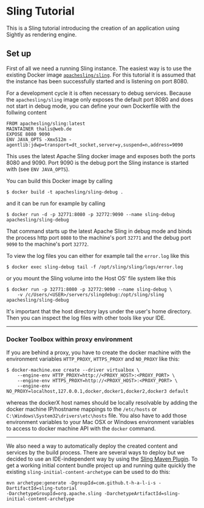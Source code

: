 # Sling Tutorial

This is a Sling tutorial introducing the creation of an application using Sightly as rendering engine.

## Set up 

First of all we need a running Sling instance. The easiest way is to use the existing Docker 
image [`apachesling/sling`](https://hub.docker.com/r/apachesling/sling/). For this tutorial
it is assumed that the instance has been successfully started and is listening on port 8080.

For a development cycle it is often necessary to debug services. Because the `apachesling/sling`
image only exposes the default port 8080 and does not start in debug mode, you can
define your own Dockerfile with the follwing content

```
FROM apachesling/sling:latest
MAINTAINER thalis@web.de
EXPOSE 8080 9090
ENV JAVA_OPTS -Xmx512m -agentlib:jdwp=transport=dt_socket,server=y,suspend=n,address=9090
```

This uses the latest Apache Sling docker image and exposes both the ports 8080 and 9090.
Port 9090 is the debug port the Sling instance is started with (see `ENV JAVA_OPTS`).

You can build this Docker image by calling

```
$ docker build -t apachesling/sling-debug .
```

and it can be run for example by calling

```
$ docker run -d -p 32771:8080 -p 32772:9090 --name sling-debug apachesling/sling-debug
```

That command starts up the latest Apache Sling in debug mode and binds the process
http port `8080` to the machine's port `32771` and the debug port `9090` to the machine's
port `32772`.

To view the log files you can either for example tail the `error.log` like this

```
$ docker exec sling-debug tail -f /opt/sling/sling/logs/error.log
```

or you mount the Sling volume into the Host OS' file system like this

```
$ docker run -p 32771:8080 -p 32772:9090 --name sling-debug \
    -v /c/Users/<USER>/servers/slingdebug:/opt/sling/sling apachesling/sling-debug
```

It's important that the host directory lays under the user's home directory. Then you can inspect
the log files with other tools like your IDE.

----------------------
### Docker Toolbox within proxy environment

If you are behind a proxy, you have to create the docker machine with the environment
variables `HTTP_PROXY`, `HTTPS_PROXY` and `NO_PROXY` like this:

```
$ docker-machine.exe create --driver virtualbox \
    --engine-env HTTP_PROXY=http://<PROXY_HOST>:<PROXY_PORT> \
    --engine-env HTTPS_PROXY=http://<PROXY_HOST>:<PROXY_PORT> \
    --engine-env NO_PROXY=localhost,127.0.0.1,docker,docker1,docker2,docker3 default
```

whereas the dockerX host names should be locally resolvable by adding the docker machine
IP/hostname mappings to the `/etc/hosts` or `C:\Windows\System32\drivers\etc\hosts` file.
You also have to add those environment variables to your Mac OSX or Windows environment
variables to access to docker machine API with the `docker` command.

----------------------

We also need a way to automatically deploy the created content and services by the build process.
There are several ways to deploy but we decided to use an IDE-independent way by using the
[Sling Maven Plugin](https://sling.apache.org/documentation/development/sling.html). To get
a working initial content bundle project up and running quite quickly the existing 
`sling-initial-content-archetype` can be used to do this:

```
mvn archetype:generate -DgroupId=com.github.t-h-a-l-i-s -DartifactId=sling-tutorial 
-DarchetypeGroupId=org.apache.sling -DarchetypeArtifactId=sling-initial-content-archetype
```

